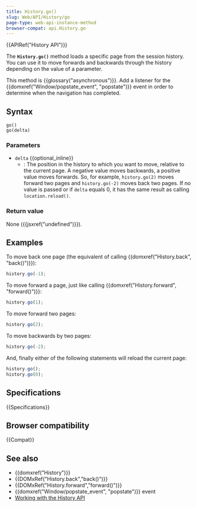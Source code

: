 ```yaml
---
title: History.go()
slug: Web/API/History/go
page-type: web-api-instance-method
browser-compat: api.History.go
---
```


{{APIRef("History API")}}

The **`History.go()`** method loads a specific page from the
session history. You can use it to move forwards and backwards through the history
depending on the value of a parameter.

This method is {{glossary("asynchronous")}}. Add a listener for the
{{domxref("Window/popstate_event", "popstate")}} event in order to determine when the navigation has completed.

## Syntax

```js-nolint
go()
go(delta)
```

### Parameters

- `delta` {{optional_inline}}
  - : The position in the history to which you want to move, relative to the current page.
    A negative value moves backwards, a positive value moves forwards. So, for example,
    `history.go(2)` moves forward two pages and `history.go(-2)`
    moves back two pages. If no value is passed or if `delta` equals 0, it has
    the same result as calling `location.reload()`.

### Return value

None ({{jsxref("undefined")}}).

## Examples

To move back one page (the equivalent of calling {{domxref("History.back",
  "back()")}}):

```js
history.go(-1);
```

To move forward a page, just like calling {{domxref("History.forward", "forward()")}}:

```js
history.go(1);
```

To move forward two pages:

```js
history.go(2);
```

To move backwards by two pages:

```js
history.go(-2);
```

And, finally either of the following statements will reload the current page:

```js
history.go();
history.go(0);
```

## Specifications

{{Specifications}}

## Browser compatibility

{{Compat}}

## See also

- {{domxref("History")}}
- {{DOMxRef("History.back","back()")}}
- {{DOMxRef("History.forward","forward()")}}
- {{domxref("Window/popstate_event", "popstate")}} event
- [Working with the History API](/en-US/docs/Web/API/History_API/Working_with_the_History_API)
